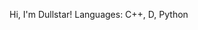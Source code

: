 Hi, I'm Dullstar!
Languages: C++, D, Python

<!---
Copy pasting the template:
- 👋 Hi, I’m @Dullstar
- 👀 I’m interested in ...
- 🌱 I’m currently learning ...
- 💞️ I’m looking to collaborate on ...
- 📫 How to reach me ...

Dullstar/Dullstar is a ✨ special ✨ repository because its `README.md` (this file) appears on your GitHub profile.
You can click the Preview link to take a look at your changes.
--->
